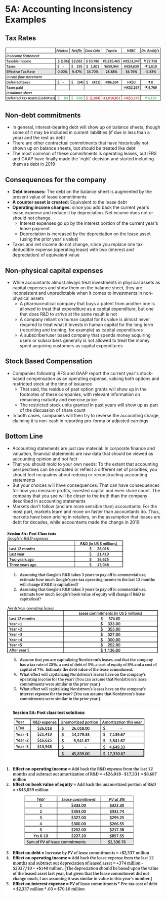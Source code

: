 # 5A: Accounting Inconsistency Examples

## Tax Rates

![image](../../media/Accounting-for-Finance_5A-Accounting-Inconsistency-Examples-image1.jpg)

## Non-debt commitments

- In general, interest-bearing debt will show up on balance sheets, though some of it may be included in current liabilities (if due in less than a year) and the rest as debt
- There are other contractual commitments that have historically not shown up on balance sheets, but should be treated like debt
- The most common of these commitments is operating leases, but IFRS and GAAP have finally made the 'right' decision and started including them as debt in 2019

## Consequences for the company

- **Debt increases:** The debt on the balance sheet is augmented by the present value of lease commitments
- **A counter asset is created:** Equivalent to the lease debt
- **Operating income changes:** since you add back the current year's lease expense and reduce it by depreciation. Net income does not or should not change.
  - Interest expenses go up by the interest portion of the current year's lease payment
  - Depreciation is increased by the depreciation on the lease asset (using the prior year's value)
- Taxes and net income do not change, since you replace one tax deductible expense (operating lease) with two (interest and depreciation) of equivalent value

## Non-physical capital expenses

- While accountants almost always treat investments in physical assets as capital expenses and show them on the balance sheet, they are inconsistent and unpredictable when it comes to investments in non-physical assets
  - A pharmaceutical company that buys a patent from another one is allowed to treat that expenditure as a capital expenditure, but one that does R&D to arrive at the same result is not
  - A company reliant on human capital for its value is almost never required to treat what it invests in human capital for the long term (recuriting and training, for example) as capital expenditures
  - A subscriber/user based company that spends money acquiring users or subscribers generally is not allowed to treat the money spent acquiring customers as capital expenditures

## Stock Based Compensation

- Companies following IRFS and GAAP report the current year's stock-based compensation as an operating expense, valuing both options and restricted stock at the time of issuance
  - That said, the residue of past option grants will show up in the footnotes of these companies, with relevant information on remaining maturity and exercise price
  - The restricted stock units granted in past years will show up as part of the discussion of share count
- In both cases, companies will then try to reverse the accounting charge, claiming it is non-cash in reporting pro-forma or adjusted earnings

## Bottom Line

- Accounting statements are just raw material: In corporate finance and valuation, financial statements are raw data that should be viewed as accounting opinion and not fact
- That you should mold to your own needs: To the extent that accounting perspectives can be outdated or reflect a different set of priorities, you should feel no qualms about redoing or reconstructing accounting statements
- But your choices will have consequences: That can have consequences for how you measure profits, invested capital and even share count. The company that you see will be closer to the truth than the company described in accounting statements
- Markets don't follow (and are more sensible than) accountants: For the most part, markets learn and move on faster than accountants do. Thus, markets have been pricing in retailers, on the assumption that leases are debt for decades, while accountants made the change in 2019

![image](../../media/Accounting-for-Finance_5A-Accounting-Inconsistency-Examples-image2.jpg)

![image](../../media/Accounting-for-Finance_5A-Accounting-Inconsistency-Examples-image3.jpg)
